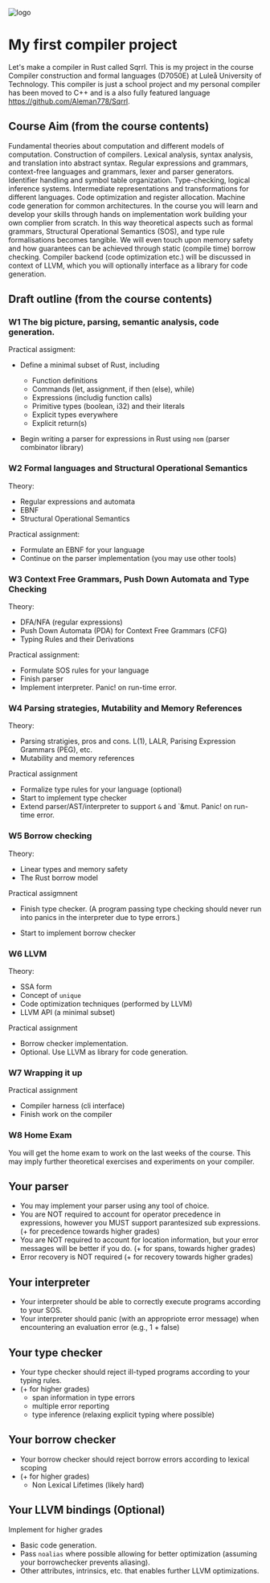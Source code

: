 ![logo](https://raw.githubusercontent.com/Aleman778/sqrrl-lang/master/logo.png)

# My first compiler project

Let's make a compiler in Rust called Sqrrl. This is my project in the course Compiler construction and formal languages \(D7050E\) at Luleå University of Technology.
This compiler is just a school project and my personal compiler has been moved to C++ and is a also fully featured language https://github.com/Aleman778/Sqrrl.

## Course Aim \(from the course contents\)

Fundamental theories about computation and different models of computation. Construction of compilers. Lexical analysis, syntax analysis, and translation into abstract syntax. Regular expressions and grammars, context-free languages and grammars, lexer and parser generators. Identifier handling and symbol table organization. Type-checking, logical inference systems. Intermediate representations and transformations for different languages. Code optimization and register allocation. Machine code generation for common architectures.
In the course you will learn and develop your skills through hands on implementation work building your own complier from scratch. In this way theoretical aspects such as formal grammars, Structural Operational Semantics (SOS), and type rule formalisations becomes tangible. We will even touch upon memory safety and how guarantees can be achieved through static (compile time) borrow checking. Compiler backend (code optimization etc.) will be discussed in context of LLVM, which you will optionally interface as a library for code generation.

## Draft outline \(from the course contents\)

### W1 The big picture, parsing, semantic analysis, code generation.

Practical assigment:

- Define a minimal subset of Rust, including 
  - Function definitions
  - Commands (let, assignment, if then (else), while)
  - Expressions (includig function calls)
  - Primitive types (boolean, i32) and their literals
  - Explicit types everywhere
  - Explicit return(s)

- Begin writing a parser for expressions in Rust using `nom` (parser combinator library)

### W2 Formal languages and Structural Operational Semantics

Theory:

- Regular expressions and automata
- EBNF
- Structural Operational Semantics

Practical assignment:

- Formulate an EBNF for your language
- Continue on the parser implementation (you may use other tools)

### W3 Context Free Grammars, Push Down Automata and Type Checking

Theory:

- DFA/NFA (regular expressions)
- Push Down Automata (PDA) for Context Free Grammars (CFG)
- Typing Rules and their Derivations

Practical assignment:

- Formulate SOS rules for your language
- Finish parser
- Implement interpreter. Panic! on run-time error.

### W4 Parsing strategies, Mutability and Memory References

Theory:

- Parsing stratigies, pros and cons. L(1), LALR, Parising Expression Grammars (PEG), etc.
- Mutability and memory references

Practical assignment

- Formalize type rules for your language (optional)
- Start to implement type checker
- Extend parser/AST/interpreter to support `&` and `&mut. Panic! on run-time error.

### W5 Borrow checking

Theory:

- Linear types and memory safety
- The Rust borrow model

Practical assigmnent

- Finish type checker. (A program passing type checking should never run into panics in the interpreter due to type errors.)

- Start to implement borrow checker

### W6 LLVM

Theory:

- SSA form
- Concept of `unique`
- Code optimization techniques (performed by LLVM)
- LLVM API (a minimal subset)

Practical assignment

- Borrow checker implementation.
- Optional. Use LLVM as library for code generation.

### W7 Wrapping it up

Practical assignment

- Compiler harness (cli interface)
- Finish work on the compiler

### W8 Home Exam

You will get the home exam to work on the last weeks of the course. This may imply further theoretical exercises and experiments on your compiler.

## Your parser

- You may implement your parser using any tool of choice.
- You are NOT required to account for operator precedence in expressions, however you MUST support parantesized sub expressions. (+ for precedence towards higher grades)
- You are NOT required to account for location information, but your error messages will be better if you do. (+ for spans, towards higher grades)
- Error recovery is NOT required (+ for recovery towards higher grades)

## Your interpreter

- Your interpreter should be able to correctly execute programs according to your SOS.
- Your interpreter should panic (with an appropriote error message) when encountering an evaluation error (e.g., 1 + false)

## Your type checker

- Your type checker should reject ill-typed programs according to your typing rules.
- (+ for higher grades)
  - span information in type errors
  - multiple error reporting
  - type inference (relaxing explicit typing where possible)

## Your borrow checker

- Your borrow checker should reject borrow errors according to lexical scoping
- (+ for higher grades)
  - Non Lexical Lifetimes (likely hard)

## Your LLVM bindings (Optional)

Implement for higher grades
- Basic code generation.
- Pass `noalias` where possible allowing for better optimization (assuming your borrowchecker prevents aliasing).
- Other attributes, intrinsics, etc. that enables further LLVM optimizations.
